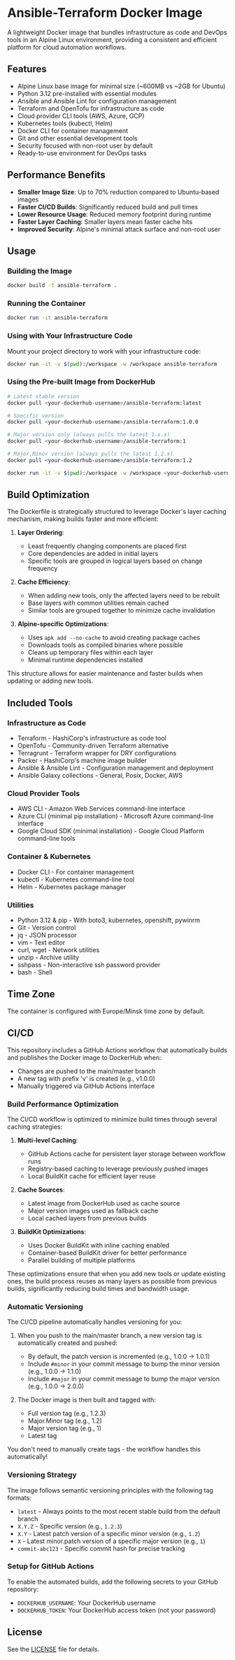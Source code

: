 # Ansible-Terraform Docker Image

A lightweight Docker image that bundles infrastructure as code and DevOps tools in an Alpine Linux environment, providing a consistent and efficient platform for cloud automation workflows.

## Features

- Alpine Linux base image for minimal size (~600MB vs ~2GB for Ubuntu)
- Python 3.12 pre-installed with essential modules
- Ansible and Ansible Lint for configuration management
- Terraform and OpenTofu for infrastructure as code
- Cloud provider CLI tools (AWS, Azure, GCP)
- Kubernetes tools (kubectl, Helm)
- Docker CLI for container management
- Git and other essential development tools
- Security focused with non-root user by default
- Ready-to-use environment for DevOps tasks

## Performance Benefits

- **Smaller Image Size**: Up to 70% reduction compared to Ubuntu-based images
- **Faster CI/CD Builds**: Significantly reduced build and pull times
- **Lower Resource Usage**: Reduced memory footprint during runtime
- **Faster Layer Caching**: Smaller layers mean faster cache hits
- **Improved Security**: Alpine's minimal attack surface and non-root user

## Usage

### Building the Image

```bash
docker build -t ansible-terraform .
```

### Running the Container

```bash
docker run -it ansible-terraform
```

### Using with Your Infrastructure Code

Mount your project directory to work with your infrastructure code:

```bash
docker run -it -v $(pwd):/workspace -w /workspace ansible-terraform
```

### Using the Pre-built Image from DockerHub

```bash
# Latest stable version
docker pull <your-dockerhub-username>/ansible-terraform:latest

# Specific version
docker pull <your-dockerhub-username>/ansible-terraform:1.0.0

# Major version only (always pulls the latest 1.x.x)
docker pull <your-dockerhub-username>/ansible-terraform:1

# Major.Minor version (always pulls the latest 1.2.x)
docker pull <your-dockerhub-username>/ansible-terraform:1.2

docker run -it -v $(pwd):/workspace -w /workspace <your-dockerhub-username>/ansible-terraform:tag
```

## Build Optimization

The Dockerfile is strategically structured to leverage Docker's layer caching mechanism, making builds faster and more efficient:

1. **Layer Ordering**: 
   - Least frequently changing components are placed first
   - Core dependencies are added in initial layers
   - Specific tools are grouped in logical layers based on change frequency

2. **Cache Efficiency**:
   - When adding new tools, only the affected layers need to be rebuilt
   - Base layers with common utilities remain cached
   - Similar tools are grouped together to minimize cache invalidation

3. **Alpine-specific Optimizations**:
   - Uses `apk add --no-cache` to avoid creating package caches
   - Downloads tools as compiled binaries where possible
   - Cleans up temporary files within each layer
   - Minimal runtime dependencies installed

This structure allows for easier maintenance and faster builds when updating or adding new tools.

## Included Tools

### Infrastructure as Code
- Terraform - HashiCorp's infrastructure as code tool
- OpenTofu - Community-driven Terraform alternative
- Terragrunt - Terraform wrapper for DRY configurations
- Packer - HashiCorp's machine image builder
- Ansible & Ansible Lint - Configuration management and deployment
- Ansible Galaxy collections - General, Posix, Docker, AWS

### Cloud Provider Tools
- AWS CLI - Amazon Web Services command-line interface
- Azure CLI (minimal pip installation) - Microsoft Azure command-line interface
- Google Cloud SDK (minimal installation) - Google Cloud Platform command-line tools

### Container & Kubernetes
- Docker CLI - For container management
- kubectl - Kubernetes command-line tool
- Helm - Kubernetes package manager

### Utilities
- Python 3.12 & pip - With boto3, kubernetes, openshift, pywinrm
- Git - Version control
- jq - JSON processor
- vim - Text editor
- curl, wget - Network utilities
- unzip - Archive utility
- sshpass - Non-interactive ssh password provider
- bash - Shell

## Time Zone

The container is configured with Europe/Minsk time zone by default.

## CI/CD

This repository includes a GitHub Actions workflow that automatically builds and publishes the Docker image to DockerHub when:
- Changes are pushed to the main/master branch
- A new tag with prefix 'v' is created (e.g., v1.0.0)
- Manually triggered via GitHub Actions interface

### Build Performance Optimization

The CI/CD workflow is optimized to minimize build times through several caching strategies:

1. **Multi-level Caching**:
   - GitHub Actions cache for persistent layer storage between workflow runs
   - Registry-based caching to leverage previously pushed images
   - Local BuildKit cache for efficient layer reuse

2. **Cache Sources**:
   - Latest image from DockerHub used as cache source
   - Major version images used as fallback cache
   - Local cached layers from previous builds

3. **BuildKit Optimizations**:
   - Uses Docker BuildKit with inline caching enabled
   - Container-based BuildKit driver for better performance
   - Parallel building of multiple platforms

These optimizations ensure that when you add new tools or update existing ones, the build process reuses as many layers as possible from previous builds, significantly reducing build times and bandwidth usage.

### Automatic Versioning

The CI/CD pipeline automatically handles versioning for you:

1. When you push to the main/master branch, a new version tag is automatically created and pushed:
   - By default, the patch version is incremented (e.g., 1.0.0 → 1.0.1)
   - Include `#minor` in your commit message to bump the minor version (e.g., 1.0.0 → 1.1.0)
   - Include `#major` in your commit message to bump the major version (e.g., 1.0.0 → 2.0.0)

2. The Docker image is then built and tagged with:
   - Full version tag (e.g., 1.2.3)
   - Major.Minor tag (e.g., 1.2)
   - Major version tag (e.g., 1)
   - Latest tag

You don't need to manually create tags - the workflow handles this automatically!

### Versioning Strategy

The image follows semantic versioning principles with the following tag formats:

- `latest` - Always points to the most recent stable build from the default branch
- `X.Y.Z` - Specific version (e.g., `1.2.3`)
- `X.Y` - Latest patch version of a specific minor version (e.g., `1.2`)
- `X` - Latest minor.patch version of a specific major version (e.g., `1`)
- `commit-abc123` - Specific commit hash for precise tracking

### Setup for GitHub Actions

To enable the automated builds, add the following secrets to your GitHub repository:
- `DOCKERHUB_USERNAME`: Your DockerHub username
- `DOCKERHUB_TOKEN`: Your DockerHub access token (not your password)

## License

See the [LICENSE](LICENSE) file for details.
